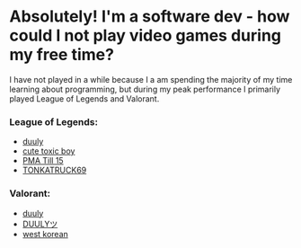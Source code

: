 
<h1> Absolutely! I'm a software dev - how could I not play video games during my free time? </h1>
I have not played in a while because I a am spending the majority of my time learning about programming, but during my peak performance I primarily played League of Legends and Valorant.

<h3> League of Legends: </h3>
   <ul>
<li> <a href="https://www.op.gg/summoners/na/duuly" target="_blank">duuly</a> </li>
<li> <a href="https://www.op.gg/summoners/na/cute+toxic+boy" target="_blank">cute toxic boy</a> </li>
<li> <a href="https://na.op.gg/summoners/na/pma%20till%2015" target="_blank">PMA Till 15</a> </li>
<li> <a href="https://www.op.gg/summoners/na/duuly" target="_blank">TONKATRUCK69</a> </li>
   </ul>
   
<h3> Valorant: </h3>
   <ul>
<li> <a href="https://tracker.gg/valorant/profile/riot/duuly%23JINKI/overview" target="_blank">duuly</a> </li>
<li> <a href="https://tracker.gg/valorant/profile/riot/DUULY%20%E3%83%84%23JINKI/overview" target="_blank">DUULYツ</a> </li>
<li> <a href="https://tracker.gg/valorant/profile/riot/west%20korean%23nuke/overview" target="_blank">west korean</a> </li>
   </ul>
